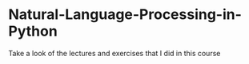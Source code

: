 # Natural-Language-Processing-in-Python

Take a look of the lectures and exercises that I did in this course
